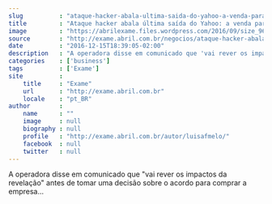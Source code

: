 ```yaml
---
slug          : "ataque-hacker-abala-ultima-saida-do-yahoo-a-venda-para-a-verizon"
title         : "Ataque hacker abala última saída do Yahoo: a venda para a Verizon"
image         : "https://abrilexame.files.wordpress.com/2016/09/size_960_16_9_20151019-14270-10b7mv8.jpg?quality=70&strip=all&w=960"
source        : "http://exame.abril.com.br/negocios/ataque-hacker-abala-ultima-saida-do-yahoo-a-venda-para-a-verizon/"
date          : "2016-12-15T18:39:05-02:00"
description   : "A operadora disse em comunicado que 'vai rever os impactos da revelação' antes de tomar uma decisão sobre o acordo para comprar a empresa..."
categories    : ['business']
tags          : ['Exame']
site          :
    title     : "Exame"
    url       : "http://exame.abril.com.br"
    locale    : "pt_BR"
author        :
    name      : ""
    image     : null
    biography : null
    profile   : "http://exame.abril.com.br/autor/luisafmelo/"
    facebook  : null
    twitter   : null
---
```


A operadora disse em comunicado que "vai rever os impactos da revelação" antes de tomar uma decisão sobre o acordo para comprar a empresa...
